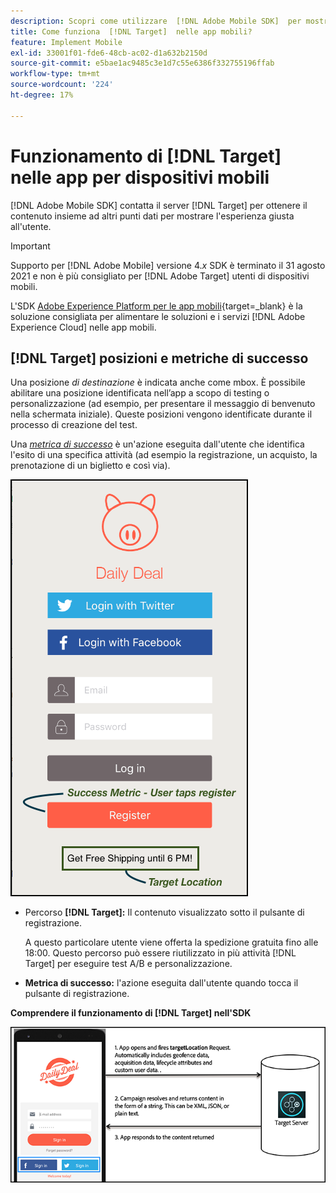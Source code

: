 ```yaml
---
description: Scopri come utilizzare  [!DNL Adobe Mobile SDK]  per mostrare esperienze ottimali ai visitatori della tua app mobile.
title: Come funziona  [!DNL Target]  nelle app mobili?
feature: Implement Mobile
exl-id: 33001f01-fde6-48cb-ac02-d1a632b2150d
source-git-commit: e5bae1ac9485c3e1d7c55e6386f332755196ffab
workflow-type: tm+mt
source-wordcount: '224'
ht-degree: 17%

---
```


# Funzionamento di [!DNL Target] nelle app per dispositivi mobili

[!DNL Adobe Mobile SDK] contatta il server [!DNL Target] per ottenere il contenuto insieme ad altri punti dati per mostrare l&#39;esperienza giusta all&#39;utente.

>[!IMPORTANT]
>
>Supporto per [!DNL Adobe Mobile] versione 4.*x* SDK è terminato il 31 agosto 2021 e non è più consigliato per [!DNL Adobe Target] utenti di dispositivi mobili.
>
>L&#39;SDK [Adobe Experience Platform per le app mobili](https://developer.adobe.com/client-sdks/documentation/){target=_blank} è la soluzione consigliata per alimentare le soluzioni e i servizi [!DNL Adobe Experience Cloud] nelle app mobili.

## [!DNL Target] posizioni e metriche di successo

Una posizione *di destinazione* è indicata anche come mbox. È possibile abilitare una posizione identificata nell’app a scopo di testing o personalizzazione (ad esempio, per presentare il messaggio di benvenuto nella schermata iniziale). Queste posizioni vengono identificate durante il processo di creazione del test.

Una *[metrica di successo](https://experienceleague.adobe.com/docs/target/using/activities/success-metrics/success-metrics.html?lang=it)* è un&#39;azione eseguita dall&#39;utente che identifica l&#39;esito di una specifica attività (ad esempio la registrazione, un acquisto, la prenotazione di un biglietto e così via).

![Alt immagine](assets/mobile-target-location.png)

* Percorso **[!DNL Target]:** Il contenuto visualizzato sotto il pulsante di registrazione.

  A questo particolare utente viene offerta la spedizione gratuita fino alle 18:00. Questo percorso può essere riutilizzato in più attività [!DNL Target] per eseguire test A/B e personalizzazione.

* **Metrica di successo:** l&#39;azione eseguita dall&#39;utente quando tocca il pulsante di registrazione.

**Comprendere il funzionamento di [!DNL Target] nell&#39;SDK**

![Alt immagine](assets/how-target-mobile-works.png)
